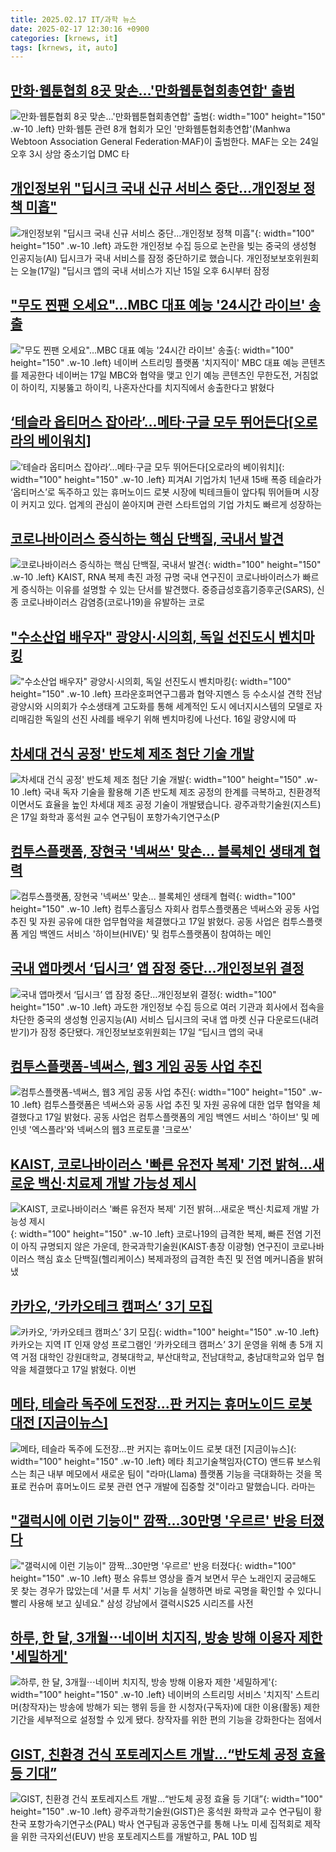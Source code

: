 ```yaml
---
title: 2025.02.17 IT/과학 뉴스
date: 2025-02-17 12:30:16 +0900
categories: [krnews, it]
tags: [krnews, it, auto]
---
```

## [만화·웹툰협회 8곳 맞손…'만화웹툰협회총연합' 출범](https://n.news.naver.com/mnews/article/421/0008080449)

![만화·웹툰협회 8곳 맞손…'만화웹툰협회총연합' 출범](https://mimgnews.pstatic.net/image/origin/421/2025/02/17/8080449.jpg?type=nf220_150){: width="100" height="150" .w-10 .left}
만화·웹툰 관련 8개 협회가 모인 '만화웹툰협회총연합'(Manhwa Webtoon Association General Federation·MAF)이 출범한다. MAF는 오는 24일 오후 3시 상암 중소기업 DMC 타

## [개인정보위 "딥시크 국내 신규 서비스 중단…개인정보 정책 미흡"](https://n.news.naver.com/mnews/article/055/0001232404)

![개인정보위 "딥시크 국내 신규 서비스 중단…개인정보 정책 미흡"](https://mimgnews.pstatic.net/image/origin/055/2025/02/17/1232404.jpg?type=nf220_150){: width="100" height="150" .w-10 .left}
과도한 개인정보 수집 등으로 논란을 빚는 중국의 생성형 인공지능(AI) 딥시크가 국내 서비스를 잠정 중단하기로 했습니다. 개인정보보호위원회는 오늘(17일) "딥시크 앱의 국내 서비스가 지난 15일 오후 6시부터 잠정

## ["무도 찐팬 오세요"…MBC 대표 예능 '24시간 라이브' 송출](https://n.news.naver.com/mnews/article/015/0005095123)

!["무도 찐팬 오세요"…MBC 대표 예능 '24시간 라이브' 송출](https://mimgnews.pstatic.net/image/origin/015/2025/02/17/5095123.jpg?type=nf220_150){: width="100" height="150" .w-10 .left}
네이버 스트리밍 플랫폼 '치지직이' MBC 대표 예능 콘텐츠를 제공한다 네이버는 17일 MBC와 협약을 맺고 인기 예능 콘텐츠인 무한도전, 거침없이 하이킥, 지붕뚫고 하이킥, 나혼자산다를 치지직에서 송출한다고 밝혔다

## [‘테슬라 옵티머스 잡아라’...메타·구글 모두 뛰어든다[오로라의 베이워치]](https://n.news.naver.com/mnews/article/023/0003888304)

![‘테슬라 옵티머스 잡아라’...메타·구글 모두 뛰어든다[오로라의 베이워치]](https://mimgnews.pstatic.net/image/origin/023/2025/02/16/3888304.jpg?type=nf220_150){: width="100" height="150" .w-10 .left}
피겨AI 기업가치 1년새 15배 폭증 테슬라가 ‘옵티머스’로 독주하고 있는 휴머노이드 로봇 시장에 빅테크들이 앞다퉈 뛰어들며 시장이 커지고 있다. 업계의 관심이 쏟아지며 관련 스타트업의 기업 가치도 빠르게 성장하는

## [코로나바이러스 증식하는 핵심 단백질, 국내서 발견](https://n.news.naver.com/mnews/article/366/0001054494)

![코로나바이러스 증식하는 핵심 단백질, 국내서 발견](https://mimgnews.pstatic.net/image/origin/366/2025/02/17/1054494.jpg?type=nf220_150){: width="100" height="150" .w-10 .left}
KAIST, RNA 복제 촉진 과정 규명 국내 연구진이 코로나바이러스가 빠르게 증식하는 이유를 설명할 수 있는 단서를 발견했다. 중증급성호흡기증후군(SARS), 신종 코로나바이러스 감염증(코로나19)을 유발하는 코로

## ["수소산업 배우자" 광양시·시의회, 독일 선진도시 벤치마킹](https://n.news.naver.com/mnews/article/002/0002373311)

!["수소산업 배우자" 광양시·시의회, 독일 선진도시 벤치마킹](https://mimgnews.pstatic.net/image/origin/002/2025/02/16/2373311.jpg?type=nf220_150){: width="100" height="150" .w-10 .left}
프라운호퍼연구그룹과 협약·지멘스 등 수소시설 견학 전남 광양시와 시의회가 수소생태계 고도화를 통해 세계적인 도시 에너지시스템의 모델로 자리매김한 독일의 선진 사례를 배우기 위해 벤치마킹에 나선다. 16일 광양시에 따

## [차세대 건식 공정' 반도체 제조 첨단 기술 개발](https://n.news.naver.com/mnews/article/374/0000425686)

![차세대 건식 공정' 반도체 제조 첨단 기술 개발](https://mimgnews.pstatic.net/image/origin/374/2025/02/17/425686.jpg?type=nf220_150){: width="100" height="150" .w-10 .left}
국내 독자 기술을 활용해 기존 반도체 제조 공정의 한계를 극복하고, 친환경적이면서도 효율을 높인 차세대 제조 공정 기술이 개발됐습니다. 광주과학기술원(지스트)은 17일 화학과 홍석원 교수 연구팀이 포항가속기연구소(P

## [컴투스플랫폼, 장현국 '넥써쓰' 맞손... 블록체인 생태계 협력](https://n.news.naver.com/mnews/article/030/0003284575)

![컴투스플랫폼, 장현국 '넥써쓰' 맞손... 블록체인 생태계 협력](https://mimgnews.pstatic.net/image/origin/030/2025/02/17/3284575.jpg?type=nf220_150){: width="100" height="150" .w-10 .left}
컴투스홀딩스 자회사 컴투스플랫폼은 넥써스와 공동 사업 추진 및 자원 공유에 대한 업무협약을 체결했다고 17일 밝혔다. 공동 사업은 컴투스플랫폼 게임 백엔드 서비스 '하이브(HIVE)' 및 컴투스플랫폼이 참여하는 메인

## [국내 앱마켓서 ‘딥시크’ 앱 잠정 중단…개인정보위 결정](https://n.news.naver.com/mnews/article/081/0003518433)

![국내 앱마켓서 ‘딥시크’ 앱 잠정 중단…개인정보위 결정](https://mimgnews.pstatic.net/image/origin/081/2025/02/17/3518433.jpg?type=nf220_150){: width="100" height="150" .w-10 .left}
과도한 개인정보 수집 등으로 여러 기관과 회사에서 접속을 차단한 중국의 생성형 인공지능(AI) 서비스 딥시크의 국내 앱 마켓 신규 다운로드(내려받기)가 잠정 중단됐다. 개인정보보호위원회는 17일 “딥시크 앱의 국내

## [컴투스플랫폼-넥써스, 웹3 게임 공동 사업 추진](https://n.news.naver.com/mnews/article/119/0002924026)

![컴투스플랫폼-넥써스, 웹3 게임 공동 사업 추진](https://mimgnews.pstatic.net/image/origin/119/2025/02/17/2924026.jpg?type=nf220_150){: width="100" height="150" .w-10 .left}
컴투스플랫폼은 넥써스와 공동 사업 추진 및 자원 공유에 대한 업무 협약을 체결했다고 17일 밝혔다. 공동 사업은 컴투스플랫폼의 게임 백엔드 서비스 '하이브' 및 메인넷 '엑스플라'와 넥써스의 웹3 프로토콜 '크로쓰'

## [KAIST, 코로나바이러스 '빠른 유전자 복제' 기전 밝혀…새로운 백신·치료제 개발 가능성 제시](https://n.news.naver.com/mnews/article/030/0003284596)

![KAIST, 코로나바이러스 '빠른 유전자 복제' 기전 밝혀…새로운 백신·치료제 개발 가능성 제시](https://mimgnews.pstatic.net/image/origin/030/2025/02/17/3284596.jpg?type=nf220_150){: width="100" height="150" .w-10 .left}
코로나19의 급격한 복제, 빠른 전염 기전이 아직 규명되지 않은 가운데, 한국과학기술원(KAIST·총장 이광형) 연구진이 코로나바이러스 핵심 효소 단백질(헬리케이스) 복제과정의 급격한 촉진 및 전염 메커니즘을 밝혀냈

## [카카오, ‘카카오테크 캠퍼스’ 3기 모집](https://n.news.naver.com/mnews/article/014/0005309088)

![카카오, ‘카카오테크 캠퍼스’ 3기 모집](https://mimgnews.pstatic.net/image/origin/014/2025/02/17/5309088.jpg?type=nf220_150){: width="100" height="150" .w-10 .left}
카카오는 지역 IT 인재 양성 프로그램인 ‘카카오테크 캠퍼스’ 3기 운영을 위해 총 5개 지역 거점 대학인 강원대학교, 경북대학교, 부산대학교, 전남대학교, 충남대학교와 업무 협약을 체결했다고 17일 밝혔다. 이번

## [메타, 테슬라 독주에 도전장...판 커지는 휴머노이드 로봇 대전 [지금이뉴스]](https://n.news.naver.com/mnews/article/052/0002154243)

![메타, 테슬라 독주에 도전장...판 커지는 휴머노이드 로봇 대전 [지금이뉴스]](https://mimgnews.pstatic.net/image/origin/052/2025/02/17/2154243.jpg?type=nf220_150){: width="100" height="150" .w-10 .left}
메타 최고기술책임자(CTO) 앤드류 보스워스는 최근 내부 메모에서 새로운 팀이 "라마(Llama) 플랫폼 기능을 극대화하는 것을 목표로 컨슈머 휴머노이드 로봇 관련 연구 개발에 집중할 것"이라고 말했습니다. 라마는

## ["갤럭시에 이런 기능이" 깜짝…30만명 '우르르' 반응 터졌다](https://n.news.naver.com/mnews/article/015/0005095127)

!["갤럭시에 이런 기능이" 깜짝…30만명 '우르르' 반응 터졌다](https://mimgnews.pstatic.net/image/origin/015/2025/02/17/5095127.jpg?type=nf220_150){: width="100" height="150" .w-10 .left}
평소 유튜브 영상을 즐겨 보면서 무슨 노래인지 궁금해도 못 찾는 경우가 많았는데 '서클 투 서치' 기능을 실행하면 바로 곡명을 확인할 수 있다니 빨리 사용해 보고 싶네요." 삼성 강남에서 갤럭시S25 시리즈를 사전

## [하루, 한 달, 3개월⋯네이버 치지직, 방송 방해 이용자 제한 '세밀하게'](https://n.news.naver.com/mnews/article/031/0000908973)

![하루, 한 달, 3개월⋯네이버 치지직, 방송 방해 이용자 제한 '세밀하게'](https://mimgnews.pstatic.net/image/origin/031/2025/02/16/908973.jpg?type=nf220_150){: width="100" height="150" .w-10 .left}
네이버의 스트리밍 서비스 '치지직' 스트리머(창작자)는 방송에 방해가 되는 행위 등을 한 시청자(구독자)에 대한 이용(활동) 제한 기간을 세부적으로 설정할 수 있게 됐다. 창작자를 위한 편의 기능을 강화한다는 점에서

## [GIST, 친환경 건식 포토레지스트 개발…“반도체 공정 효율 등 기대”](https://n.news.naver.com/mnews/article/119/0002923999)

![GIST, 친환경 건식 포토레지스트 개발…“반도체 공정 효율 등 기대”](https://mimgnews.pstatic.net/image/origin/119/2025/02/17/2923999.jpg?type=nf220_150){: width="100" height="150" .w-10 .left}
광주과학기술원(GIST)은 홍석원 화학과 교수 연구팀이 황찬국 포항가속기연구소(PAL) 박사 연구팀과 공동연구를 통해 나노 미세 집적회로 제작을 위한 극자외선(EUV) 반응 포토레지스트를 개발하고, PAL 10D 빔

